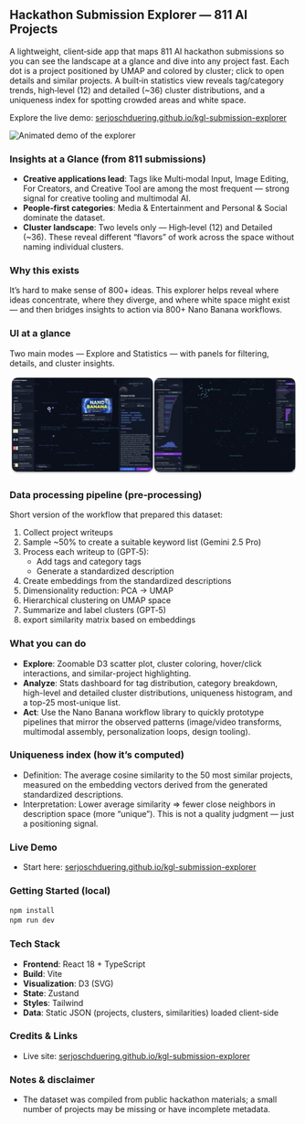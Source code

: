 ## Hackathon Submission Explorer — 811 AI Projects 

A lightweight, client‑side app that maps 811 AI hackathon submissions so you can see the landscape at a glance and dive into any project fast. Each dot is a project positioned by UMAP and colored by cluster; click to open details and similar projects. A built‑in statistics view reveals tag/category trends, high‑level (12) and detailed (~36) cluster distributions, and a uniqueness index for spotting crowded areas and white space.

Explore the live demo: [serjoschduering.github.io/kgl-submission-explorer](https://serjoschduering.github.io/kgl-submission-explorer/)  

![Animated demo of the explorer](docs/demo-ani.gif)

### Insights at a Glance (from 811 submissions)

- **Creative applications lead**: Tags like Multi‑modal Input, Image Editing, For Creators, and Creative Tool are among the most frequent — strong signal for creative tooling and multimodal AI.
- **People‑first categories**: Media & Entertainment and Personal & Social dominate the dataset.
- **Cluster landscape**: Two levels only — High‑level (12) and Detailed (~36). These reveal different “flavors” of work across the space without naming individual clusters.


### Why this exists

It’s hard to make sense of 800+ ideas. This explorer helps reveal where ideas concentrate, where they diverge, and where white space might exist — and then bridges insights to action via 800+ Nano Banana workflows.

### UI at a glance

Two main modes — Explore and Statistics — with panels for filtering, details, and cluster insights.

![Two UI examples: statistics dashboard and explore canvas](docs/dashboard.jpg)

### Data processing pipeline (pre‑processing)

Short version of the workflow that prepared this dataset:

1. Collect project writeups
2. Sample ~50% to create a suitable keyword list (Gemini 2.5 Pro)
3. Process each writeup to (GPT‑5):
   - Add tags and category tags
   - Generate a standardized description
4. Create embeddings from the standardized descriptions
5. Dimensionality reduction: PCA → UMAP
6. Hierarchical clustering on UMAP space
7. Summarize and label clusters (GPT‑5)
8. export similarity matrix based on embeddings


### What you can do

- **Explore**: Zoomable D3 scatter plot, cluster coloring, hover/click interactions, and similar-project highlighting.
- **Analyze**: Stats dashboard for tag distribution, category breakdown, high-level and detailed cluster distributions, uniqueness histogram, and a top-25 most-unique list.
- **Act**: Use the Nano Banana workflow library to quickly prototype pipelines that mirror the observed patterns (image/video transforms, multimodal assembly, personalization loops, design tooling).

### Uniqueness index (how it’s computed)

- Definition: The average cosine similarity to the 50 most similar projects, measured on the embedding vectors derived from the generated standardized descriptions.
- Interpretation: Lower average similarity ⇒ fewer close neighbors in description space (more “unique”). This is not a quality judgment — just a positioning signal.

### Live Demo

- Start here: [serjoschduering.github.io/kgl-submission-explorer](https://serjoschduering.github.io/kgl-submission-explorer/)

### Getting Started (local)

```bash
npm install
npm run dev
```

### Tech Stack

- **Frontend**: React 18 + TypeScript
- **Build**: Vite
- **Visualization**: D3 (SVG)
- **State**: Zustand
- **Styles**: Tailwind
- **Data**: Static JSON (projects, clusters, similarities) loaded client-side



### Credits & Links

- Live site: [serjoschduering.github.io/kgl-submission-explorer](https://serjoschduering.github.io/kgl-submission-explorer/)

### Notes & disclaimer

- The dataset was compiled from public hackathon materials; a small number of projects may be missing or have incomplete metadata.
